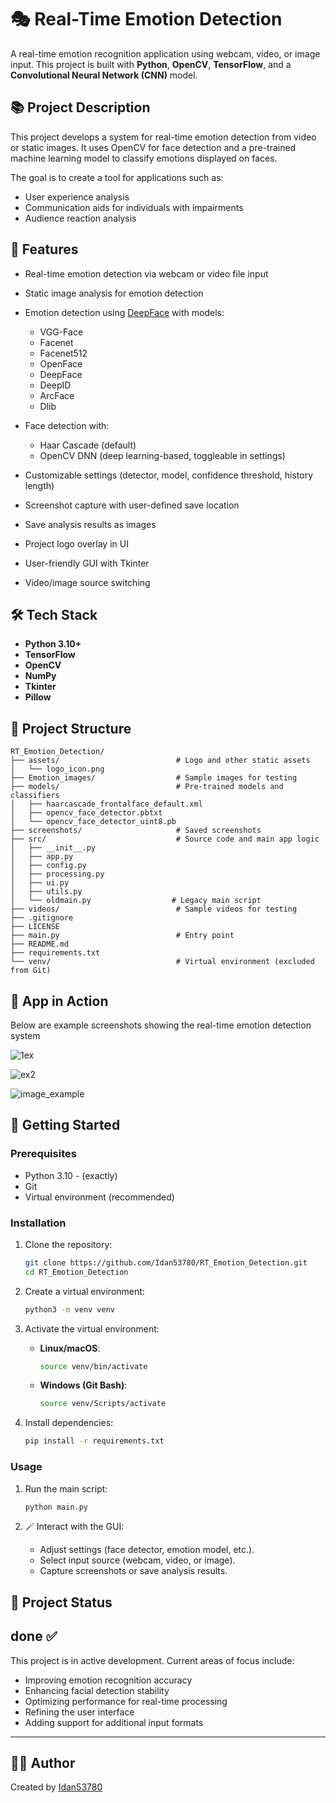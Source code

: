 # 🎭 Real-Time Emotion Detection

A real-time emotion recognition application using webcam, video, or image input. This project is built with **Python**, **OpenCV**, **TensorFlow**, and a **Convolutional Neural Network (CNN)** model.

## 📚 Project Description

This project develops a system for real-time emotion detection from video or static images. It uses OpenCV for face detection and a pre-trained machine learning model to classify emotions displayed on faces.

The goal is to create a tool for applications such as:

- User experience analysis
- Communication aids for individuals with impairments
- Audience reaction analysis



## 📌 Features
- Real-time emotion detection via webcam or video file input
- Static image analysis for emotion detection
- Emotion detection using [DeepFace](https://github.com/serengil/deepface) with models:
  
  - VGG-Face
  - Facenet
  - Facenet512
  - OpenFace
  - DeepFace
  - DeepID
  - ArcFace
  - Dlib
   
- Face detection with:
  - Haar Cascade (default)
  - OpenCV DNN (deep learning-based, toggleable in settings)
- Customizable settings (detector, model, confidence threshold, history length)
- Screenshot capture with user-defined save location
- Save analysis results as images
- Project logo overlay in UI
- User-friendly GUI with Tkinter
- Video/image source switching


## 🛠️ Tech Stack
- **Python 3.10+**
- **TensorFlow**
- **OpenCV**
- **NumPy**
- **Tkinter**
- **Pillow**


## 📁 Project Structure

```plaintext
RT_Emotion_Detection/
├── assets/                          # Logo and other static assets
│   └── logo_icon.png
├── Emotion_images/                  # Sample images for testing
├── models/                          # Pre-trained models and classifiers
│   ├── haarcascade_frontalface_default.xml
│   ├── opencv_face_detector.pbtxt
│   └── opencv_face_detector_uint8.pb
├── screenshots/                     # Saved screenshots
├── src/                             # Source code and main app logic
│   ├── __init__.py
│   ├── app.py
│   ├── config.py
│   ├── processing.py
│   ├── ui.py
│   ├── utils.py
│   └── oldmain.py                  # Legacy main script
├── videos/                          # Sample videos for testing
├── .gitignore
├── LICENSE
├── main.py                          # Entry point
├── README.md
├── requirements.txt
└── venv/                            # Virtual environment (excluded from Git)
```
## 📸 App in Action

Below are example screenshots showing the real-time emotion detection system 

![1ex](https://github.com/user-attachments/assets/b7bfb860-a1aa-4b9b-85a9-734b16e77b34)

![ex2](https://github.com/user-attachments/assets/4045d8fc-bf38-449f-8e21-52433c8a0e82)

![image_example](https://github.com/user-attachments/assets/1c3bc56e-2be6-4013-b254-d7368e33e081)



## 🚀 Getting Started

### Prerequisites
- Python 3.10 - (exactly)
- Git
- Virtual environment (recommended) 

### Installation
1. Clone the repository:
   ```bash
   git clone https://github.com/Idan53780/RT_Emotion_Detection.git
   cd RT_Emotion_Detection
   ```

2. Create a virtual environment:
   ```bash
   python3 -m venv venv
   ```

3. Activate the virtual environment:
   - **Linux/macOS**:
     ```bash
     source venv/bin/activate
     ```
   - **Windows (Git Bash)**:
     ```bash
     source venv/Scripts/activate
     ```

4. Install dependencies:
   ```bash
   pip install -r requirements.txt
   ```

### Usage
1. Run the main script:
   ```bash
   python main.py
   ```

2. 🪄 Interact with the GUI:
   - Adjust settings (face detector, emotion model, etc.).
   - Select input source (webcam, video, or image).
   - Capture screenshots or save analysis results.
   

## 📝 Project Status

## done ✅
This project is in active development. Current areas of focus include:
- Improving emotion recognition accuracy
- Enhancing facial detection stability
- Optimizing performance for real-time processing
- Refining the user interface
- Adding support for additional input formats
__________________________________________________
## 🙋‍♂️ Author
Created by [Idan53780](https://github.com/Idan53780)



